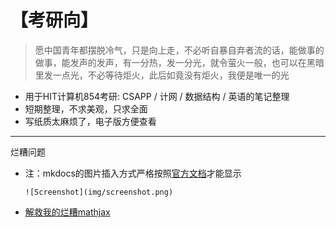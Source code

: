 # 【考研向】

> 愿中国青年都摆脱冷气，只是向上走，不必听自暴自弃者流的话，能做事的做事，能发声的发声，有一分热，发一分光，就令萤火一般，也可以在黑暗里发一点光，不必等待炬火，此后如竟没有炬火，我便是唯一的光

- 用于HIT计算机854考研: CSAPP / 计网 / 数据结构 / 英语的笔记整理
- 短期整理，不求美观，只求全面
- 写纸质太麻烦了，电子版方便查看

---

烂糟问题

- 注：mkdocs的图片插入方式严格按照[官方文档](https://markdown-docs-zh.readthedocs.io/zh_CN/latest/user-guide/writing-your-docs/#_5)才能显示
  ```
  ![Screenshot](img/screenshot.png)
  ```

- [解救我的烂糟mathjax](https://www.coder.work/article/97039)